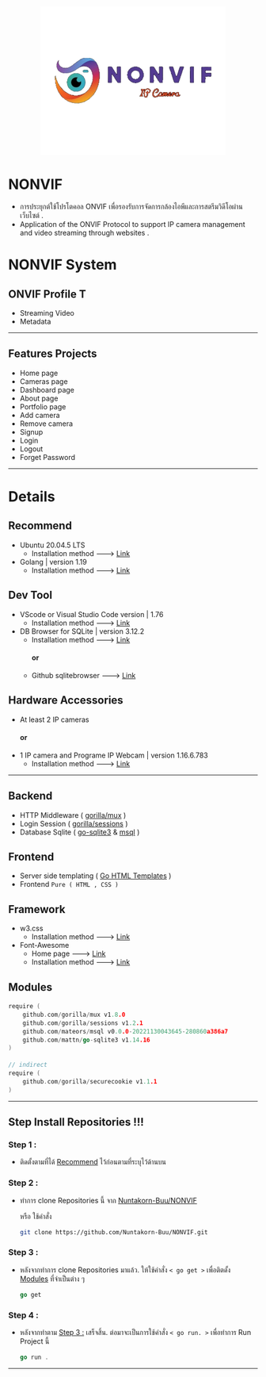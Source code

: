 <p align="center">
	<img height="300" src="https://github.com/Nuntakorn-Buu/NONVIF/blob/main/view/front-end/asset/images/logo-3.png?raw=true">
</p>

# NONVIF

- การประยุกต์ใช้โปรโตคอล ONVIF เพื่อรองรับการจัดการกล้องไอพีและการสตรีมวิดีโอผ่านเว็บไซต์ .
- Application of the ONVIF Protocol to support IP camera management and video streaming through websites .

# NONVIF System

## ONVIF Profile T

- Streaming Video
- Metadata

---

## Features Projects

- Home page
- Cameras page
- Dashboard page
- About page
- Portfolio page
- Add camera
- Remove camera
- Signup
- Login
- Logout
- Forget Password

---

# Details

## Recommend

- Ubuntu 20.04.5 LTS
  - Installation method ---> [Link](https://youtu.be/QKn5U2esuRk)
- Golang | version 1.19
  - Installation method ---> [Link](https://www.dropbox.com/scl/fi/9clhqzmcuk0gcjgby2h38/Golang.paper?dl=0&rlkey=pipvjgui4256g0wn4sp2aoklj)

## Dev Tool

- VScode or Visual Studio Code version | 1.76
  - Installation method ---> [Link](https://code.visualstudio.com/)
- DB Browser for SQLite | version 3.12.2
  - Installation method ---> [Link](https://sqlitebrowser.org/dl/)
    #### or
  - Github sqlitebrowser ---> [Link](https://github.com/sqlitebrowser/sqlitebrowser)

## Hardware Accessories

- At least 2 IP cameras
  #### or
- 1 IP camera and Programe IP Webcam | version 1.16.6.783
  - Installation method ---> [Link](https://play.google.com/store/apps/details?id=com.pas.webcam&hl=th)

---

## Backend

- HTTP Middleware ( [gorilla/mux](https://github.com/gorilla/mux) )
- Login Session ( [gorilla/sessions](https://github.com/gorilla/sessions) )
- Database Sqlite ( [go-sqlite3](https://github.com/mattn/go-sqlite3) & [msql](https://github.com/mateors/msql) )

## Frontend

- Server side templating ( [Go HTML Templates](https://pkg.go.dev/html/template) )
- Frontend `Pure ( HTML , CSS )`

## Framework

- w3.css
  - Installation method ---> [Link](https://www.w3schools.com/w3css/)
- Font-Awesome
  - Home page ---> [Link](https://fontawesome.com/)
  - Installation method ---> [Link](https://cdnjs.com/libraries/font-awesome)

## Modules

```go
require (
    github.com/gorilla/mux v1.8.0
	github.com/gorilla/sessions v1.2.1
	github.com/mateors/msql v0.0.0-20221130043645-280860a386a7
	github.com/mattn/go-sqlite3 v1.14.16
)

// indirect
require (
    github.com/gorilla/securecookie v1.1.1
)
```

---

## Step Install Repositories !!!

### Step 1 :

- ติดตั้งตามที่ได้ [Recommend](#recommend) ไว้ก่อนตามที่ระบุไว้ด้านบน

### Step 2 :

- ทำการ clone Repositories นี้ จาก [Nuntakorn-Buu/NONVIF](https://github.com/Nuntakorn-Buu/NONVIF)

  หรือ ใช้คำสั่ง

  ```bash
  git clone https://github.com/Nuntakorn-Buu/NONVIF.git
  ```

### Step 3 :

- หลังจากทำการ clone Repositories มาแล้ว. ให้ใช้คำสั่ง `< go get >` เพื่อติตดั้ง [Modules](#modules) ที่จำเป็นต่าง ๆ
  ```go
  go get
  ```

### Step 4 :

- หลังจากทำตาม [Step 3 :](#step-3) เสร็จสิ้น. ต่อมาจะเป็นการใช้คำสั่ง `< go run. >` เพื่อทำการ Run Project นี้
  ```go
  go run .
  ```

---
